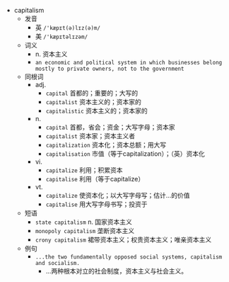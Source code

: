 - capitalism
  - 发音
    - 英 `/'kæpɪt(ə)lɪz(ə)m/`
    - 美 `/'kæpɪtəlɪzəm/`
  - 词义
    - n. 资本主义
    - `an economic and political system in which businesses belong mostly to private owners, not to the government`
  - 同根词
    - adj.
      - `capital` 首都的；重要的；大写的
      - `capitalist` 资本主义的；资本家的
      - `capitalistic` 资本主义的；资本家的
    - n.
      - `capital` 首都，省会；资金；大写字母；资本家
      - `capitalist` 资本家；资本主义者
      - `capitalization` 资本化；资本总额；用大写
      - `capitalisation` 市值（等于capitalization）；（英）资本化
    - vi.
      - `capitalize` 利用；积累资本
      - `capitalise` 利用（等于capitalize）
    - vt.
      - `capitalize` 使资本化；以大写字母写；估计…的价值
      - `capitalise` 用大写字母书写；投资于
  - 短语
    - `state capitalism` n. 国家资本主义 
    - `monopoly capitalism` 垄断资本主义 
    - `crony capitalism` 裙带资本主义；权贵资本主义；唯亲资本主义 
  - 例句
    - `...the two fundamentally opposed social systems, capitalism and socialism.`
      - …两种根本对立的社会制度，资本主义与社会主义。

